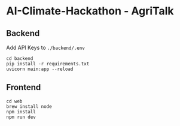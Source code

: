 # AI-Climate-Hackathon - AgriTalk

## Backend

Add API Keys to `./backend/.env`

```
cd backend
pip install -r requirements.txt
uvicorn main:app --reload
```

## Frontend
```
cd web
brew install node
npm install
npm run dev
```

